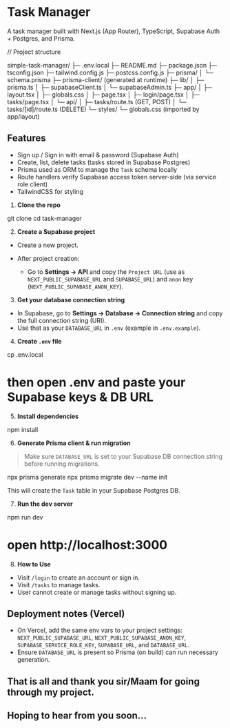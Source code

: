 # Task Manager

A task manager built with Next.js (App Router), TypeScript, Supabase Auth + Postgres, and Prisma.


// Project structure

simple-task-manager/
├─ .env.local
├─ README.md
├─ package.json
├─ tsconfig.json
├─ tailwind.config.js
├─ postcss.config.js
├─ prisma/
│  └─ schema.prisma
├─ prisma-client/ (generated at runtime)
├─ lib/
│  ├─ prisma.ts
│  ├─ supabaseClient.ts
│  └─ supabaseAdmin.ts
├─ app/
│  ├─ layout.tsx
│  ├─ globals.css
│  ├─ page.tsx
│  ├─ login/page.tsx
│  ├─ tasks/page.tsx
│  └─ api/
│     ├─ tasks/route.ts       (GET, POST)
│     └─ tasks/[id]/route.ts  (DELETE)
└─ styles/
   └─ globals.css (imported by app/layout)

## Features
- Sign up / Sign in with email & password (Supabase Auth)
- Create, list, delete tasks (tasks stored in Supabase Postgres)
- Prisma used as ORM to manage the `Task` schema locally
- Route handlers verify Supabase access token server-side (via service role client)
- TailwindCSS for styling



1. **Clone the repo**

git clone <repo-url>
cd task-manager

2. **Create a Supabase project**

* Create a new project.
* After project creation:

  * Go to **Settings → API** and copy the `Project URL` (use as `NEXT_PUBLIC_SUPABASE_URL` and `SUPABASE_URL`) and `anon` key (`NEXT_PUBLIC_SUPABASE_ANON_KEY`).

3. **Get your database connection string**

* In Supabase, go to **Settings → Database → Connection string** and copy the full connection string (URI).
* Use that as your `DATABASE_URL` in `.env` (example in `.env.example`).

4. **Create `.env` file**

cp .env.local
# then open .env and paste your Supabase keys & DB URL

5. **Install dependencies**

npm install

6. **Generate Prisma client & run migration**

> Make sure `DATABASE_URL` is set to your Supabase DB connection string before running migrations.

npx prisma generate
npx prisma migrate dev --name init

This will create the `Task` table in your Supabase Postgres DB.

7. **Run the dev server**

npm run dev
# open http://localhost:3000

8. **How to Use**

* Visit `/login` to create an account or sign in.
* Visit `/tasks` to manage tasks.
* User cannot create or manage tasks without signing up.


## Deployment notes (Vercel)

* On Vercel, add the same env vars to your project settings: `NEXT_PUBLIC_SUPABASE_URL`, `NEXT_PUBLIC_SUPABASE_ANON_KEY`, `SUPABASE_SERVICE_ROLE_KEY`, `SUPABASE_URL`, and `DATABASE_URL`.
* Ensure `DATABASE_URL` is present so Prisma (on build) can run necessary generation.


## That is all and thank you sir/Maam for going through my project.

## Hoping to hear from you soon...
